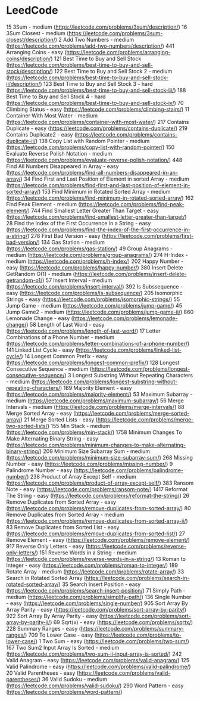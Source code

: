 # LeedCode
15 3Sum - medium (https://leetcode.com/problems/3sum/description/)
16 3Sum Closest - medium (https://leetcode.com/problems/3sum-closest/description/)
 2 Add Two Numbers - medium (https://leetcode.com/problems/add-two-numbers/description/)
441 Arranging Coins - easy (https://leetcode.com/problems/arranging-coins/description/)
121 Best Time to Buy and Sell Stock (https://leetcode.com/problems/best-time-to-buy-and-sell-stock/description/)
122 Best Time to Buy and Sell Stock 2 - medium (https://leetcode.com/problems/best-time-to-buy-and-sell-stock-ii/description/)
123 Best Time to Buy and Sell Stock 3 - hard (https://leetcode.com/problems/best-time-to-buy-and-sell-stock-iii/)
188 Best Time to Buy and Sell Stock 4 - hard (https://leetcode.com/problems/best-time-to-buy-and-sell-stock-iv/)
70 Climbing Status - easy (https://leetcode.com/problems/climbing-stairs/)
11 Container With Most Water - medium (https://leetcode.com/problems/container-with-most-water/)
217 Contains Duplicate - easy (https://leetcode.com/problems/contains-duplicate/)
219 Contains Duplicate2 - easy (https://leetcode.com/problems/contains-duplicate-ii/)
138 Copy List with Random Pointer - medium (https://leetcode.com/problems/copy-list-with-random-pointer/)
150 Evaluate Reverse Polish Notation - medium (https://leetcode.com/problems/evaluate-reverse-polish-notation/)
448 Find All Numbers Disappeared in Array - easy (https://leetcode.com/problems/find-all-numbers-disappeared-in-an-array/)
34 Find First and Last Position of Element in sorted Array - medium (https://leetcode.com/problems/find-first-and-last-position-of-element-in-sorted-array/)
153 Find Minimum in Rotated Sorted Array - medium (https://leetcode.com/problems/find-minimum-in-rotated-sorted-array/)
162 Find Peak Element - medium (https://leetcode.com/problems/find-peak-element/)
744 Find Smallest Letter Greater Than Target - easy (https://leetcode.com/problems/find-smallest-letter-greater-than-target/)
28 Find the Index of the First Occurrence in a String - easy (https://leetcode.com/problems/find-the-index-of-the-first-occurrence-in-a-string/)
278 First Bad Version - easy (https://leetcode.com/problems/first-bad-version/)
134 Gas Station - medium (https://leetcode.com/problems/gas-station/)
49 Group Anagrams - medium (https://leetcode.com/problems/group-anagrams/)
274 H-Index - medium (https://leetcode.com/problems/h-index/)
202 Happy Number - easy (https://leetcode.com/problems/happy-number/)
380 Insert Delete GetRandom O(1) - medium (https://leetcode.com/problems/insert-delete-getrandom-o1/)
57 Insert Interval - medium (https://leetcode.com/problems/insert-interval/)
392 Is Subssequence - easy (https://leetcode.com/problems/is-subsequence/)
205 Isomorphic Strings - easy (https://leetcode.com/problems/isomorphic-strings/)
55 Jump Game - medium (https://leetcode.com/problems/jump-game/)
45 Jump Game2 - medium (https://leetcode.com/problems/jump-game-ii/)
860 Lemonade Change - easy (https://leetcode.com/problems/lemonade-change/)
58 Length of Last Word - easy (https://leetcode.com/problems/length-of-last-word/)
17 Letter Combinations of a Phone Number - medium (https://leetcode.com/problems/letter-combinations-of-a-phone-number/)
141 Linked List Cycle - easy (https://leetcode.com/problems/linked-list-cycle/)
14 Longest Common Prefix - easy (https://leetcode.com/problems/longest-common-prefix/)
128 Longest Consecutive Sequence - medium (https://leetcode.com/problems/longest-consecutive-sequence/)
3 Longest Substring Without Repeating Characters - medium (https://leetcode.com/problems/longest-substring-without-repeating-characters/)
169 Majority Element - easy (https://leetcode.com/problems/majority-element/)
53 Maximum Subarray - medium (https://leetcode.com/problems/maximum-subarray/)
56 Merge Intervals - medium (https://leetcode.com/problems/merge-intervals/)
88 Merge Sorted Array - easy (https://leetcode.com/problems/merge-sorted-array/)
21 Merge Sorted Lists - easy (https://leetcode.com/problems/merge-two-sorted-lists/)
155 Min Stack - medium (https://leetcode.com/problems/min-stack/)
1758 Minimum Changes To Make Alternating Binary String - easy (https://leetcode.com/problems/minimum-changes-to-make-alternating-binary-string/)
209 Minimum Size Subarray Sum - medium (https://leetcode.com/problems/minimum-size-subarray-sum/)
268 Missing Number - easy (https://leetcode.com/problems/missing-number/)
9 Palindrome Number - easy (https://leetcode.com/problems/palindrome-number/)
238 Product of Array Except Self - medium (https://leetcode.com/problems/product-of-array-except-self/)
383 Ransom Note - easy (https://leetcode.com/problems/ransom-note/)
1417 Reformat The String - easy (https://leetcode.com/problems/reformat-the-string/)
26 Remove Duplicates from Sorted Array - easy (https://leetcode.com/problems/remove-duplicates-from-sorted-array/)
80 Remove Duplicates from Sorted Array - medium (https://leetcode.com/problems/remove-duplicates-from-sorted-array-ii/)
83 Remove Duplicates from Sorted List - easy (https://leetcode.com/problems/remove-duplicates-from-sorted-list/)
27 Remove Element - easy (https://leetcode.com/problems/remove-element/)
917 Reverse Only Letters - easy (https://leetcode.com/problems/reverse-only-letters/)
151 Reverse Words in a String - medium (https://leetcode.com/problems/reverse-words-in-a-string/)
13 Roman to Integer - easy (https://leetcode.com/problems/roman-to-integer/)
189 Rotate Array - medium (https://leetcode.com/problems/rotate-array/)
33 Search in Rotated Sorted Array (https://leetcode.com/problems/search-in-rotated-sorted-array/)
35 Search Insert Position - easy (https://leetcode.com/problems/search-insert-position/)
71 Simply Path - medium (https://leetcode.com/problems/simplify-path/)
136 Single Number - easy (https://leetcode.com/problems/single-number/)
905 Sort Array By Array Parity - easy (https://leetcode.com/problems/sort-array-by-parity/)
922 Sort Array By Array Parity - easy (https://leetcode.com/problems/sort-array-by-parity-ii/)
69 Sqrt(x) - easy (https://leetcode.com/problems/sqrtx/)
228 Summary Ranges - easy (https://leetcode.com/problems/summary-ranges/)
709 To Lower Case - easy (https://leetcode.com/problems/to-lower-case/)
1 Two Sum - easy (https://leetcode.com/problems/two-sum/)
167 Two Sum2 Input Array Is Sorted - medium (https://leetcode.com/problems/two-sum-ii-input-array-is-sorted/)
242 Valid Anagram - easy (https://leetcode.com/problems/valid-anagram/)
125 Valid Palindrome - easy (https://leetcode.com/problems/valid-palindrome/)
20 Valid Parentheses - easy (https://leetcode.com/problems/valid-parentheses/)
36 Valid Sudoku - medium (https://leetcode.com/problems/valid-sudoku/)
290 Word Pattern - easy (https://leetcode.com/problems/word-pattern/)




     

    
